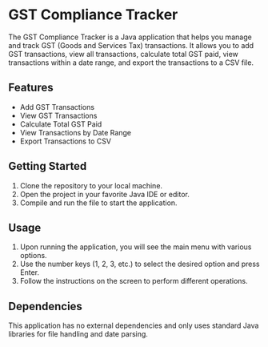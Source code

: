 # GST Compliance Tracker

The GST Compliance Tracker is a Java application that helps you manage and track GST (Goods and Services Tax) transactions.
It allows you to add GST transactions, view all transactions, calculate total GST paid, view transactions within a date range, and export the transactions to a CSV file.

## Features

- Add GST Transactions
- View GST Transactions
- Calculate Total GST Paid
- View Transactions by Date Range
- Export Transactions to CSV

## Getting Started

1. Clone the repository to your local machine.
2. Open the project in your favorite Java IDE or editor.
3. Compile and run the file to start the application.

## Usage

1. Upon running the application, you will see the main menu with various options.
2. Use the number keys (1, 2, 3, etc.) to select the desired option and press Enter.
3. Follow the instructions on the screen to perform different operations.

## Dependencies

This application has no external dependencies and only uses standard Java libraries for file handling and date parsing.
